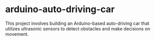 # arduino-auto-driving-car
This project involves building an Arduino-based auto-driving car that utilizes ultrasonic sensors to detect obstacles and make decisions on movement.
